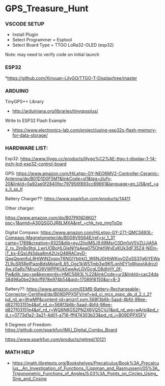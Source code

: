 # GPS_Treasure_Hunt

### VSCODE SETUP

* Install Plugin
* Select Programmer = Esptool
* Select Board Type = TTGO LoRa32-OLED (esp32)

Note: may need to verify code on initial launch

### ESP32
*https://github.com/Xinyuan-LilyGO/TTGO-T-Display/tree/master



### ARDUINO
TinyGPS++ Library 
* http://arduiniana.org/libraries/tinygpsplus/

Write to ESP32 Flash Example
* https://www.electronics-lab.com/project/using-esp32s-flash-memory-for-data-storage/


### HARDWARE LIST:

Esp32: https://www.lilygo.cc/products/lilygo%C2%AE-ttgo-t-display-1-14-inch-lcd-esp32-control-board

GPS: https://www.amazon.com/HiLetgo-GY-NEO6MV2-Controller-Ceramic-Antenna/dp/B01D1D0F5M?&linkCode=sl1&tag=zlufy-20&linkId=0a92ae0f2840fec797956f893cc89661&language=en_US&ref_=as_li_ss_tl


Battery Charger??: https://www.sparkfun.com/products/14411

Other charger:

https://www.amazon.com/dp/B07PKND8KG?psc=1&smid=A30QSGOJR8LMXA&ref_=chk_typ_imgToDp

Digital Compass: https://www.amazon.com/HiLetgo-GY-271-QMC5883L-Compass-Magnetometer/dp/B008V9S64E/ref=sr_1_3?camp=1789&creative=9325&dib=eyJ2IjoiMSJ9.68MsrC0Dm1oV5VZUJjA5A2_rs_2lmBx9tgi_LwrUOBoHLGIeNIYaAea075OhkfiWyExKUk3dF35Z4-NlDn-iT_bx-EQsUN3dsa8mA2UsQ46RACeyD-QagQgqmfuL8HiWtN2xspvT6NGlYbtrkO_W6NJGHhWKpvOZqSS37g6iYEWaZL9uSR5RelPazpBdsMplar8_65_Ogz1kW5Tmb3w9KfLqnhEY1oWspxtAdrczI4w.z0aRx7MrunO9VWPPKUk5weAyLGVGcgLD8dhHY_0f-Pw&dib_tag=se&keywords=HMC5883L%22&linkCode=ur2&linkId=cac24da38498a0be29dcff978e974b54&qid=1708916150&sr=8-3


Battery??: https://www.amazon.com/EEMB-Battery-Rechargeable-Connector-Certified/dp/B09DPPX5FV/ref=pd_ci_mcx_pspc_dp_d_2_t_2?pd_rd_w=9twMP&content-id=amzn1.sym.568f3b6b-5aad-4bfd-98ee-d827f03151e4&pf_rd_p=568f3b6b-5aad-4bfd-98ee-d827f03151e4&pf_rd_r=WQ6N6G52PN2X6VQ5CVJ1&pd_rd_wg=wArjp&pd_rd_r=0773d1a2-3a21-4d01-a716-fff474303b23&pd_rd_i=B09DPPX5FV

6 Degrees of Freedom: https://github.com/sparkfun/IMU_Digital_Combo_Board

https://www.sparkfun.com/products/retired/10121

### MATH HELP

* https://math.libretexts.org/Bookshelves/Precalculus/Book%3A_Precalculus__An_Investigation_of_Functions_(Lippman_and_Rasmussen)/05%3A_Trigonometric_Functions_of_Angles/5.03%3A_Points_on_Circles_Using_Sine_and_Cosine